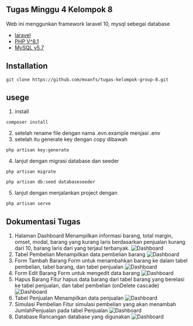 ## Tugas Minggu 4 Kelompok 8

Web ini menggunkan framework laravel 10, mysql sebegai database

-   [laravel](https://laravel.com/docs/routing)
-   [PHP V^8.1](https://www.php.net/)
-   [MySQL v5.7](https://dev.mysql.com/doc/refman/5.7/en/index.html)

## Installation

```
git clone https://github.com/moanfs/tugas-kelompok-group-8.git
```

## usege

1. install

```
composer install
```

2. setelah rename file dengan nama .evn.example menjasi .env
3. setelah itu generate key dengan copy dibawah

```
php artisan key:generate
```

4. lanjut dengan migrasi database dan seeder

```
php artisan migrate
```

```
php artisan db:seed databaseseeder
```

5. lanjut dengan menjalankan project dengan

```
php artisan serve
```

## Dokumentasi Tugas

1. Halaman Dashboard
   Menampilkan informasi barang, total margin, omset, modal, barang yang kurang laris berdasarkan penjualan kurang dari 10, barang laris dari yang terjaul terbanyak.
   ![Dashboard](/images/dashboard.png)
2. Tabel Pembelian
   Menampilkan data pembelian barang
   ![Dashboard](/images/tabelpembelian.png)
3. Form Tambah Barang
   Form untuk menambahkan barang ke dalam tabel pembelian, tabel barang, dan tabel penjualan
   ![Dashboard](/images/form-pembelian.png)
4. Form Edit Barang
   Form untuk mengedit data barang
   ![Dashboard](/images/edit-pembelian.png)
5. Hapus Barang
   Fitur hapus data barang dari tabel barang yang berelasi ke tabel penjualan, dan tabel pembelian (onDelete cascade)
   ![Dashboard](/images/hapus-pembelian.png)
6. Tabel Penjualan
   Menampilkan data penjualan
   ![Dashboard](/images/penjualan.png)
7. Simulasi Pembelian
   Fitur simulasi pembelian yang akan menambah JumlahPenjualan pada tabel Penjualan
   ![Dashboard](/images/simulasi.png)
8. Database
   Rancangan database yang digunakan
   ![Dashboard](/images/database.png)
